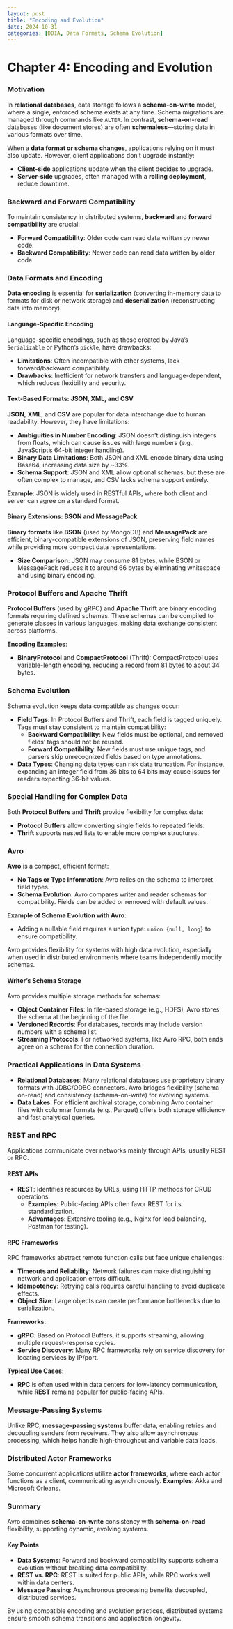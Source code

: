 ```yaml
---
layout: post
title: "Encoding and Evolution"
date: 2024-10-31
categories: [DDIA, Data Formats, Schema Evolution]
---
```


# Chapter 4: Encoding and Evolution

### Motivation

In **relational databases**, data storage follows a **schema-on-write** model, where a single, enforced schema exists at any time. Schema migrations are managed through commands like `ALTER`. In contrast, **schema-on-read** databases (like document stores) are often **schemaless**—storing data in various formats over time.

When a **data format or schema changes**, applications relying on it must also update. However, client applications don’t upgrade instantly:
- **Client-side** applications update when the client decides to upgrade.
- **Server-side** upgrades, often managed with a **rolling deployment**, reduce downtime.

### Backward and Forward Compatibility

To maintain consistency in distributed systems, **backward** and **forward compatibility** are crucial:
- **Forward Compatibility**: Older code can read data written by newer code.
- **Backward Compatibility**: Newer code can read data written by older code.

### Data Formats and Encoding

**Data encoding** is essential for **serialization** (converting in-memory data to formats for disk or network storage) and **deserialization** (reconstructing data into memory).

#### Language-Specific Encoding

Language-specific encodings, such as those created by Java’s `Serializable` or Python’s `pickle`, have drawbacks:
- **Limitations**: Often incompatible with other systems, lack forward/backward compatibility.
- **Drawbacks**: Inefficient for network transfers and language-dependent, which reduces flexibility and security.

#### Text-Based Formats: JSON, XML, and CSV

**JSON**, **XML**, and **CSV** are popular for data interchange due to human readability. However, they have limitations:
- **Ambiguities in Number Encoding**: JSON doesn’t distinguish integers from floats, which can cause issues with large numbers (e.g., JavaScript’s 64-bit integer handling).
- **Binary Data Limitations**: Both JSON and XML encode binary data using Base64, increasing data size by ~33%.
- **Schema Support**: JSON and XML allow optional schemas, but these are often complex to manage, and CSV lacks schema support entirely.

**Example**: JSON is widely used in RESTful APIs, where both client and server can agree on a standard format.

#### Binary Extensions: BSON and MessagePack

**Binary formats** like **BSON** (used by MongoDB) and **MessagePack** are efficient, binary-compatible extensions of JSON, preserving field names while providing more compact data representations.

- **Size Comparison**: JSON may consume 81 bytes, while BSON or MessagePack reduces it to around 66 bytes by eliminating whitespace and using binary encoding.

### Protocol Buffers and Apache Thrift

**Protocol Buffers** (used by gRPC) and **Apache Thrift** are binary encoding formats requiring defined schemas. These schemas can be compiled to generate classes in various languages, making data exchange consistent across platforms.

**Encoding Examples**:
- **BinaryProtocol** and **CompactProtocol** (Thrift): CompactProtocol uses variable-length encoding, reducing a record from 81 bytes to about 34 bytes.

### Schema Evolution

Schema evolution keeps data compatible as changes occur:

- **Field Tags**: In Protocol Buffers and Thrift, each field is tagged uniquely. Tags must stay consistent to maintain compatibility:
  - **Backward Compatibility**: New fields must be optional, and removed fields’ tags should not be reused.
  - **Forward Compatibility**: New fields must use unique tags, and parsers skip unrecognized fields based on type annotations.
- **Data Types**: Changing data types can risk data truncation. For instance, expanding an integer field from 36 bits to 64 bits may cause issues for readers expecting 36-bit values.

### Special Handling for Complex Data

Both **Protocol Buffers** and **Thrift** provide flexibility for complex data:
- **Protocol Buffers** allow converting single fields to repeated fields.
- **Thrift** supports nested lists to enable more complex structures.

### Avro

**Avro** is a compact, efficient format:
- **No Tags or Type Information**: Avro relies on the schema to interpret field types.
- **Schema Evolution**: Avro compares writer and reader schemas for compatibility. Fields can be added or removed with default values.

**Example of Schema Evolution with Avro**:
- Adding a nullable field requires a union type: `union {null, long}` to ensure compatibility.

Avro provides flexibility for systems with high data evolution, especially when used in distributed environments where teams independently modify schemas.

#### Writer’s Schema Storage

Avro provides multiple storage methods for schemas:
- **Object Container Files**: In file-based storage (e.g., HDFS), Avro stores the schema at the beginning of the file.
- **Versioned Records**: For databases, records may include version numbers with a schema list.
- **Streaming Protocols**: For networked systems, like Avro RPC, both ends agree on a schema for the connection duration.

### Practical Applications in Data Systems

- **Relational Databases**: Many relational databases use proprietary binary formats with JDBC/ODBC connectors. Avro bridges flexibility (schema-on-read) and consistency (schema-on-write) for evolving systems.
- **Data Lakes**: For efficient archival storage, combining Avro container files with columnar formats (e.g., Parquet) offers both storage efficiency and fast analytical queries.

### REST and RPC

Applications communicate over networks mainly through APIs, usually REST or RPC.

#### REST APIs

- **REST**: Identifies resources by URLs, using HTTP methods for CRUD operations.
  - **Examples**: Public-facing APIs often favor REST for its standardization.
  - **Advantages**: Extensive tooling (e.g., Nginx for load balancing, Postman for testing).

#### RPC Frameworks

RPC frameworks abstract remote function calls but face unique challenges:
- **Timeouts and Reliability**: Network failures can make distinguishing network and application errors difficult.
- **Idempotency**: Retrying calls requires careful handling to avoid duplicate effects.
- **Object Size**: Large objects can create performance bottlenecks due to serialization.

**Frameworks**:
- **gRPC**: Based on Protocol Buffers, it supports streaming, allowing multiple request-response cycles.
- **Service Discovery**: Many RPC frameworks rely on service discovery for locating services by IP/port.

**Typical Use Cases**:
- **RPC** is often used within data centers for low-latency communication, while **REST** remains popular for public-facing APIs.

### Message-Passing Systems

Unlike RPC, **message-passing systems** buffer data, enabling retries and decoupling senders from receivers. They also allow asynchronous processing, which helps handle high-throughput and variable data loads.

### Distributed Actor Frameworks

Some concurrent applications utilize **actor frameworks**, where each actor functions as a client, communicating asynchronously. **Examples**: Akka and Microsoft Orleans.

### Summary

Avro combines **schema-on-write** consistency with **schema-on-read** flexibility, supporting dynamic, evolving systems.

#### Key Points
- **Data Systems**: Forward and backward compatibility supports schema evolution without breaking data compatibility.
- **REST vs. RPC**: REST is suited for public APIs, while RPC works well within data centers.
- **Message Passing**: Asynchronous processing benefits decoupled, distributed services.

By using compatible encoding and evolution practices, distributed systems ensure smooth schema transitions and application longevity.
